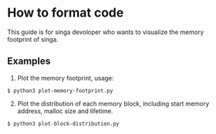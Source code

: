 <!--
    Licensed to the Apache Software Foundation (ASF) under one
    or more contributor license agreements.  See the NOTICE file
    distributed with this work for additional information
    regarding copyright ownership.  The ASF licenses this file
    to you under the Apache License, Version 2.0 (the
    "License"); you may not use this file except in compliance
    with the License.  You may obtain a copy of the License at

      http://www.apache.org/licenses/LICENSE-2.0

    Unless required by applicable law or agreed to in writing,
    software distributed under the License is distributed on an
    "AS IS" BASIS, WITHOUT WARRANTIES OR CONDITIONS OF ANY
    KIND, either express or implied.  See the License for the
    specific language governing permissions and limitations
    under the License.
-->

# How to format code

This guide is for singa devoloper who wants to visualize the memory footprint of singa.

## Examples

1. Plot the memory footprint, usage:

```
$ python3 plot-memory-footprint.py
```

2. Plot the distribution of each memory block, including start memory address, malloc size and lifetime.

```
$ python3 plot-block-distribution.py
```
